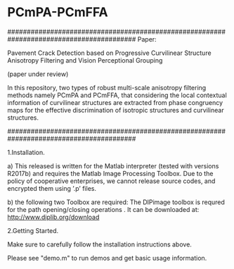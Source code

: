 
# PCmPA-PCmFFA
######################################################################################### 
Paper:

Pavement Crack Detection based on Progressive Curvilinear Structure Anisotropy Filtering and Vision Perceptional Grouping

(paper under review)

In this repository, two types of robust multi-scale anisotropy filtering methods namely PCmPA and PCmFFA, that considering the local contextual information of curvilinear  structures are extracted from phase congruency maps for the effective discrimination of isotropic structures and curvilinear structures.

#########################################################################################

1.Installation.

a) This released is written for the Matlab interpreter (tested with versions R2017b) and requires the Matlab Image Processing Toolbox. Due to the policy of cooperative enterprises, we cannot release source codes, and encrypted them using ’.p’ files.

b) the following two Toolbox are required:
   The DIPimage toolbox is requred for the path opening/closing operations . It can be downloaded at: http://www.diplib.org/download

2.Getting Started.

Make sure to carefully follow the installation instructions above.

Please see "demo.m" to run demos and get basic usage information.
